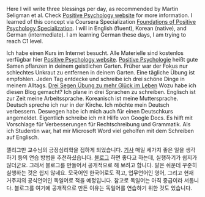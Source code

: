Here I will write three blessings per day, as recommended by Martin Seligman et al. Check [Positive Psychology website](https://positivepsychology.com/positive-psychology-theory/) for more information. I learned of this concept via Coursera Specialization [Foundations of Positive Psychology Specialization](https://www.coursera.org/specializations/positivepsychology).
I will in English (fluent), Korean (native), and German (intermediate). I am learning German these days, I am trying to reach C1 level. 

Ich habe einen Kurs im Internet besucht. Alle Materielle sind kostenlos verfügbar hier [Positive Psychology website](https://positivepsychology.com/positive-psychology-theory/). [Positive Psychologie](https://de.wikipedia.org/wiki/Positive_Psychologie) heißt gute Samen pflanzen in deinem geistlichen Garten. Früher war der Fokus nur schlechtes Unkraut zu entfernen in deinem Garten. Eine tägliche Übung ist empfohlen. Jeden Tag entdecke und schreibe ich drei schöne Dinge in meinem Alltags. [Drei Segen Übung zu mehr Glück im Leben](https://www.xn--welt-der-spiritualitt-p2b.de/drei-segen-uebung-zu-mehr-glueck-im-leben/) Wozu habe ich diesen Blog gemacht? Ich plane in drei Sprachen zu schreiben. Englisch ist zur Zeit meine Arbeitssprache. Koreanisch ist meine Muttersprache. Deutsch spreche ich nur in der Kirche. Ich möchte mein Deutsch verbessern. Deswegen habe ich mich auch für einen Deutschkurs angemeldet. Eigentlich schreibe ich mit Hilfe von Google Docs. Es hilft mit Vorschlage für Verbesserungen für Rechtschreibung und Grammatik. Als ich Studentin war, hat mir Microsoft Word viel geholfen mit dem Schreiben auf Englisch. 

젤리그만 교수님의 긍정심리학을 접하게 되었습니다. [기사](https://www.mk.co.kr/economy/view.php?sc=50000001&year=2016&no=678236) 매일 세가지 좋은 일을 생각하기 등의 연습 방법을 추천하셨습니다. [블로그](https://m.blog.naver.com/kjrobin/221579593858) 하면 좋다고 하는데, 실행하기가 쉽지가 않더군요. 그래서 블로그를 만들어서 공개적으로 해 보려고 합니다. 말은 쉬운데 꾸준히 실행하는 것은 쉽지 않네요. 모국어인 한국어로도 적고, 업무언어인 영어, 그리고 현재 거주지의 공식언어인 독일어로 적을 예정입니다. 참고로 독일어는 아직 중급이라 서툽니다. 블로그를 여기에 공개적으로 만든 이유는 독일어를 연습하기 위한 것도 있습니다. 
